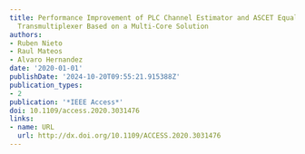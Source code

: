 ```yaml
---
title: Performance Improvement of PLC Channel Estimator and ASCET Equalizer in a FBMC
  Transmultiplexer Based on a Multi-Core Solution
authors:
- Ruben Nieto
- Raul Mateos
- Alvaro Hernandez
date: '2020-01-01'
publishDate: '2024-10-20T09:55:21.915388Z'
publication_types:
- 2
publication: '*IEEE Access*'
doi: 10.1109/access.2020.3031476
links:
- name: URL
  url: http://dx.doi.org/10.1109/ACCESS.2020.3031476
---
```

